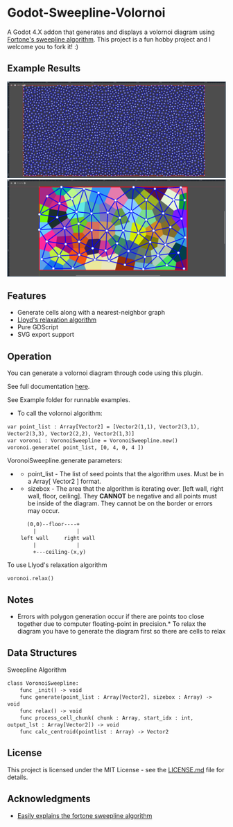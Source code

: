 # Godot-Sweepline-Volornoi

A Godot 4.X addon that generates and displays a volornoi diagram using  [Fortone's sweepline algorithm](https://en.wikipedia.org/wiki/Fortune%27s_algorithm). This project is a fun hobby project and I welcome you to fork it! :)

## Example Results
![Image of diagram displayed through a shader](https://github.com/Sinowa-Programming/Godot-Sweepline-Volornoi/blob/main/images/shader_display_example.png)
![Image of a diagram displayed through Polygon2D](https://github.com/Sinowa-Programming/Godot-Sweepline-Volornoi/blob/main/images/polygon_display_example.png)

## Features
* Generate cells along with a nearest-neighbor graph 
* [Lloyd's relaxation algorithm](https://en.wikipedia.org/wiki/Lloyd%27s_algorithm)
* Pure GDScript
* SVG export support

## Operation
You can generate a volornoi diagram through code using this plugin.

See full documentation [here](https://github.com/Sinowa-Programming/Godot-Sweepline-Volornoi/wiki/Scripting-Docs).

See Example folder for runnable examples.

* To call the volornoi algorithm:
```GDScript
var point_list : Array[Vector2] = [Vector2(1,1), Vector2(3,1), Vector2(3,3), Vector2(2,2), Vector2(1,3)]
var voronoi : VoronoiSweepline = VoronoiSweepline.new()
voronoi.generate( point_list, [0, 4, 0, 4 ])
```
VoronoiSweepline.generate parameters:
* * point_list -  The list of seed points that the algorithm uses. Must be in a Array[ Vector2 ] format.
* * sizebox - The area that the algorithm is iterating over. [left wall, right wall, floor, ceiling]. They **CANNOT** be negative and all points must be inside of the diagram. They cannot be on the border or errors may occur.
  ```
     (0,0)--floor----+   
       |             |
   left wall     right wall
       |             |
       +---ceiling-(x,y)
    ```
To use Llyod's relaxation algorithm
```GDScript
voronoi.relax()
```

## Notes
* Errors with polygon generation occur if there are points too close together due to computer floating-point in precision.* To relax the diagram you have to generate the diagram first so there are cells to relax


## Data Structures
Sweepline Algorithm
```GDScript
class VoronoiSweepline:
    func _init() -> void
    func generate(point_list : Array[Vector2], sizebox : Array) -> void
    func relax() -> void
    func process_cell_chunk( chunk : Array, start_idx : int, output_lst : Array[Vector2]) -> void
    func calc_centroid(pointlist : Array) -> Vector2
```

## License

This project is licensed under the MIT License - see the [LICENSE.md](https://github.com/Sinowa-Programming/Godot-Sweepline-Volornoi/blob/main/LICENSE) file for details.


## Acknowledgments
* [Easily explains the fortone sweepline algorithm](https://blog.ivank.net/fortunes-algorithm-and-implementation.html)
